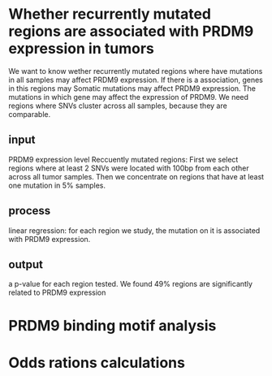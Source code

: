 # Whether recurrently mutated regions are associated with PRDM9 expression in tumors
We want to know wether recurrently mutated regions where have mutations in all samples may affect PRDM9 expression. If there is a association, genes in this regions may 
Somatic mutations may affect PRDM9 expression. The mutations in which gene may affect the expression of PRDM9. We need regions where SNVs cluster across all samples, because they are comparable.
## input
PRDM9 expression level
Reccuently mutated regions: First we select regions where at least 2 SNVs were located with 100bp from each other across all tumor samples. Then we concentrate on regions that have at least one mutation in 5% samples.
## process
linear regression: for each region we study, the mutation on it is associated with PRDM9 expression.
## output
a p-value for each region tested. We found 49% regions are significantly related to PRDM9 expression
# PRDM9 binding motif analysis
# Odds rations calculations

<!--stackedit_data:
eyJoaXN0b3J5IjpbMzAxMTU0MDM0LC01NDA5MDY3NTIsLTIxND
M3Njk4OSwtMTEzMTIzODUyNSwyMTIxODcxMDIzLDg5NzAxOTU1
NiwtMTQ0MTM3ODEwM119
-->